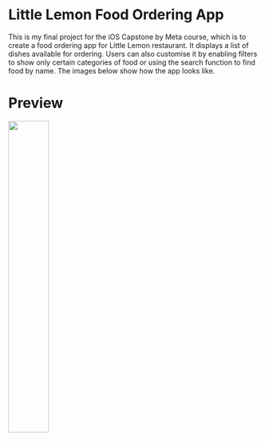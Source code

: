 # Little Lemon Food Ordering App

This is my final project for the iOS Capstone by Meta course, which is to create a food ordering app for Little Lemon restaurant. 
It displays a list of dishes available for ordering. Users can also customise it by enabling filters to show only certain categories 
of food or using the search function to find food by name. The images below show how the app looks like.

# Preview

<img src = "https://github.com/demenkoeugene/littlelemon/blob/main/2023-06-17%2000.24.33.gif?raw=true" width = "40%" align="center">
